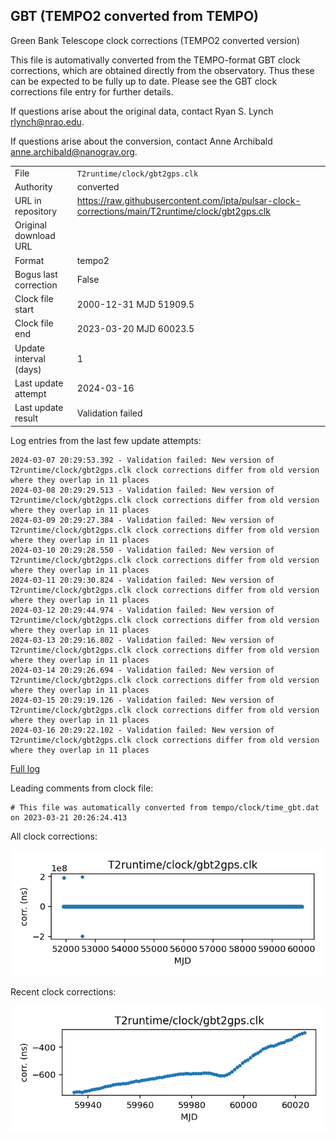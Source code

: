 
## GBT (TEMPO2 converted from TEMPO)

Green Bank Telescope clock corrections (TEMPO2 converted version)

This file is automativally converted from the TEMPO-format GBT
clock corrections, which are obtained directly from the observatory.
Thus these can be expected to be fully up to date. Please see the
GBT clock corrections file entry for further details.

If questions arise about the original data, contact Ryan S. Lynch
<rlynch@nrao.edu>.

If questions arise about the conversion, contact Anne Archibald
<anne.archibald@nanograv.org>.

|     |     |
|:--- |:--- |
| File | `T2runtime/clock/gbt2gps.clk` |
| Authority | converted |
| URL in repository | <https://raw.githubusercontent.com/ipta/pulsar-clock-corrections/main/T2runtime/clock/gbt2gps.clk> |
| Original download URL | <None> |
| Format | tempo2 |
| Bogus last correction | False |
| Clock file start | 2000-12-31 MJD 51909.5 |
| Clock file end | 2023-03-20 MJD 60023.5 |
| Update interval (days) | 1 |
| Last update attempt | 2024-03-16 |
| Last update result | Validation failed |

Log entries from the last few update attempts:
```
2024-03-07 20:29:53.392 - Validation failed: New version of T2runtime/clock/gbt2gps.clk clock corrections differ from old version where they overlap in 11 places
2024-03-08 20:29:29.513 - Validation failed: New version of T2runtime/clock/gbt2gps.clk clock corrections differ from old version where they overlap in 11 places
2024-03-09 20:29:27.384 - Validation failed: New version of T2runtime/clock/gbt2gps.clk clock corrections differ from old version where they overlap in 11 places
2024-03-10 20:29:28.550 - Validation failed: New version of T2runtime/clock/gbt2gps.clk clock corrections differ from old version where they overlap in 11 places
2024-03-11 20:29:30.824 - Validation failed: New version of T2runtime/clock/gbt2gps.clk clock corrections differ from old version where they overlap in 11 places
2024-03-12 20:29:44.974 - Validation failed: New version of T2runtime/clock/gbt2gps.clk clock corrections differ from old version where they overlap in 11 places
2024-03-13 20:29:16.802 - Validation failed: New version of T2runtime/clock/gbt2gps.clk clock corrections differ from old version where they overlap in 11 places
2024-03-14 20:29:26.694 - Validation failed: New version of T2runtime/clock/gbt2gps.clk clock corrections differ from old version where they overlap in 11 places
2024-03-15 20:29:19.126 - Validation failed: New version of T2runtime/clock/gbt2gps.clk clock corrections differ from old version where they overlap in 11 places
2024-03-16 20:29:22.102 - Validation failed: New version of T2runtime/clock/gbt2gps.clk clock corrections differ from old version where they overlap in 11 places
```
[Full log](https://raw.githubusercontent.com/ipta/pulsar-clock-corrections/main/log/T2runtime/clock/gbt2gps.clk.log)

Leading comments from clock file:

    # This file was automatically converted from tempo/clock/time_gbt.dat on 2023-03-21 20:26:24.413



All clock corrections:

![plot of all clock corrections](gbt2gps.clk.png "All corrections")

Recent clock corrections:

![plot of recent clock corrections](gbt2gps.clk.short.png "Recent corrections")

